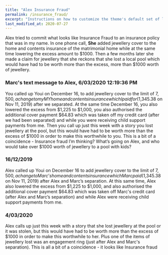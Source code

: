 ```yaml
---
title: "Alex Insurance Fraud"
permalink: /insurance_fraud/
excerpt: "Instructions on how to customize the theme's default set of layouts, includes, and stylesheets when using the Ruby Gem version."
last_modified_at: 2020-07-27
---
```


Alex tried to commit what looks like Insurance Fraud to an insurance policy that was in my name. In one phone call, **She** added jewellery cover to the home and contents insurance of the matrimonial home while at the same time lowering the excess amount to $1000. Then a few months later she made a claim for jewellery that she reckons that she lost a local pool which would have had to be worth more than the excess, more than $1000 worth of jewellery.

### Marc's text message to Alex, 6/03/2020 12:19:36 PM
You called up Youi on December 16, to add jewellery cover to the limit of $7,500 , a change to my MY home and contents insurance which I paid for ($1,345.38 on Nov 11, 2019) after we separated. At the same time December 16, you also lowered the excess from $1,225 to $1,000, you also authorised the additional cover payment $64.83 which was taken off my credit card (after we had been separated) and while you were receiving child support payments from me. Then you call up just this week with a story you lost jewellery at the pool, but this would have had to be worth more than the excess of $1000 in order to make this worthwhile to you. This is a bit of a coincidence - Insurance fraud I’m thinking? What’s going on Alex, and who would take over $1000 worth of jewellery to a pool with kids?

### 16/12/2019
Alex called up Youi on December 16 to add jewellery cover to the limit of $7,500, a change to Marc’s home and contents insurance which Marc paid ($1,345.38 on Nov 11, 2019) after Alex and Marc’s separation. At this same time, Alex also lowered the excess from $1,225 to $1,000, and also authorised the additional cover payment $64.83 which was taken off Marc's credit card (after Alex and Marc’s separation) and while Alex were receiving child support payments from me. 

### 4/03/2020
Alex calls up just this week with a story that she lost jewellery at the pool or it was stolen, but this would have had to be worth more than the excess of $1000 in order to make this worthwhile to her. Plus one of the items of jewellery lost was an engagement ring (just after Alex and Marc's separation). This is all a bit of a coincidence - it looks like Insurance fraud